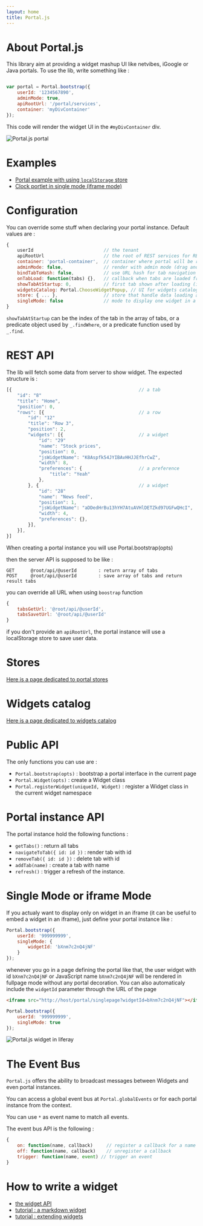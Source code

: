 ```yaml
---
layout: home
title: Portal.js
---
```


About Portal.js
==========================

This library aim at providing a widget mashup UI like netvibes, iGoogle or Java portals.
To use the lib, write something like :

```javascript

var portal = Portal.bootstrap({
    userId: '1234567890',
    adminMode: true,
    apiRootUrl: '/portal/services',
    container: 'myDivContainer'
});

```

This code will render the widget UI in the `#myDivContainer` div.

![Portal.js portal](./portal.png)

Examples
========

* <a href="./example/index.html">Portal example with using `localStorage` store</a>
* <a href="./example/single.html">Clock portlet in single mode (iframe mode)</a>

Configuration
==============

You can override some stuff when declaring your portal instance. Default values are :

```javascript
{
    userId                          // the tenant
    apiRootUrl                      // the root of REST services for REST store
    container: 'portal-container',  // container where portal will be rendered
    adminMode: false,               // render with admin mode (drag and drop, etc ...)
    bindTabToHash: false,           // use URL hash for tab navigation
    onTabLoad: function(tabs) {},   // callback when tabs are loaded from server API
    showTabAtStartup: 0,            // first tab shown after loading (int, obj, function)
    widgetsCatalog: Portal.ChooseWidgetPopup, // UI for widgets catalog
    store: { ... },                 // store that handle data loading and saving
    singleMode: false               // mode to display one widget in a portal
}
```

`showTabAtStartup` can be the index of the tab in the array of tabs, or a predicate object used by `_.findWhere`, or a predicate function used by `_.find`.

REST API
=========

The lib will fetch some data from server to show widget. The expected structure is :

```javascript
[{                                               // a tab
    "id": "8"
    "title": "Home",
    "position": 0,
    "rows": [{                                   // a row
        "id": "12"
        "title": "Row 3",
        "position": 2,
        "widgets": [{                            // a widget
            "id": "29"
            "name": "Stock prices",
            "position": 0,
            "jsWidgetName": "K8Aspfk54JYIBAvHHJJEfhrCwZ",
            "width": 8,
            "preferences": {                     // a preference
                "title": "Yeah"
            },
        }, {                                     // a widget
            "id": "28"
            "name": "News feed",
            "position": 1,
            "jsWidgetName": "aDDedHrBu13hYH7AtuAVHlDETZkd97UGFwQHcI",
            "width": 4,
            "preferences": {},
        }],
    }],
}]
```

When creating a portal instance you will use Portal.bootstrap(opts)

then the server API is supposed to be like :

```
GET      @root/api/@userId        : return array of tabs
POST     @root/api/@userId        : save array of tabs and return result tabs
```

you can override all URL when using `boostrap` function

```javascript
{
    tabsGetUrl: '@root/api/@userId',
    tabsSavetUrl: '@root/api/@userId'
}
```

if you don't provide an `apiRootUrl`, the portal instance will use a localStorage store to save user data.

Stores
======

<a href="store.html">Here is a page dedicated to portal stores</a>

Widgets catalog
=====================

<a href="catalog.html">Here is a page dedicated to widgets catalog</a>

Public API
==========

The only functions you can use are :

- `Portal.bootstrap(opts)` : bootstrap a portal interface in the current page
- `Portal.Widget(opts)` : create a Widget class
- `Portal.registerWidget(uniqueId, Widget)` : register a Widget class in the current widget namespace

Portal instance API
===================

The portal instance hold the following functions :

- `getTabs()` : return all tabs
- `navigateToTab({ id: id })` : render tab with id
- `removeTab({ id: id })` : delete tab with id
- `addTab(name)` : create a tab with name
- `refresh()` : trigger a refresh of the instance.

Single Mode or iframe Mode
============================

If you actualy want to display only on widget in an iframe (it can be useful to embed a widget in an iframe), just define your portal instance like :

```javascript
Portal.bootstrap({
    userId: '999999999',
    singleMode: {
        widgetId: 'bXnm7c2nQ4jNF'
    }
});
```

whenever you go in a page defining the portal like that, the user widget with id `bXnm7c2nQ4jNF` or JavaScript name `bXnm7c2nQ4jNF` will be rendered in fullpage mode without any portal decoration. You can also automaticaly include the `widgetId` parameter through the URL of the page

```html
<iframe src="http://host/portal/singlepage?widgetId=bXnm7c2nQ4jNF"></iframe>
```

```javascript
Portal.bootstrap({
    userId: '999999999',
    singleMode: true
});
```

![Portal.js widget in liferay](./liferay.png)

The Event Bus
===================

`Portal.js` offers the ability to broadcast messages between Widgets and even portal instances.

You can access a global event bus at `Portal.globalEvents` or for each portal instance from the context.

You can use `*` as event name to match all events.

The event bus API is the following :

```javascript
{
    on: function(name, callback)     // register a callback for a name (* is a valid name)
    off: function(name, callback)    // unregister a callback
    trigger: function(name, event) // trigger an event
}
```

How to write a widget
===========================

* <a href="widget.html">the widget API</a>
* <a href="markdown.html">tutorial : a markdown widget</a>
* <a href="extend.html">tutorial : extending widgets</a>
